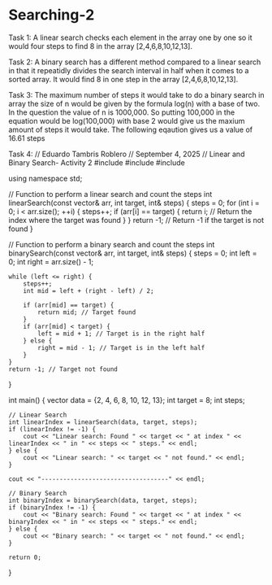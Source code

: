 # Searching-2

Task 1:
A linear search checks each element in the array one by one so it would four steps to find 8 in the array [2,4,6,8,10,12,13].

Task 2: 
A binary search has a different method compared to a linear search in that it repeatidly divides the search interval in half
when it comes to a sorted array. It would find 8 in one step in the array [2,4,6,8,10,12,13].

Task 3: 
The maximum number of steps it would take to do a binary search in array the size of n would be given by the formula log(n) 
with a base of two. In the question the value of n is 1000,000. So putting 100,000 in the equation would be log(100,000)
with base 2 would give us the maxium amount of steps it would take. The following eqaution gives us a value of 16.61 steps

Task 4:
// Eduardo Tambris Roblero
// September 4, 2025
// Linear and Binary Search- Activity 2
#include <iostream>
#include <vector>
#include <algorithm>

using namespace std;

// Function to perform a linear search and count the steps
int linearSearch(const vector<int>& arr, int target, int& steps) {
    steps = 0;
    for (int i = 0; i < arr.size(); ++i) {
        steps++;
        if (arr[i] == target) {
            return i; // Return the index where the target was found
        }
    }
    return -1; // Return -1 if the target is not found
}

// Function to perform a binary search and count the steps
int binarySearch(const vector<int>& arr, int target, int& steps) {
    steps = 0;
    int left = 0;
    int right = arr.size() - 1;

    while (left <= right) {
        steps++;
        int mid = left + (right - left) / 2;

        if (arr[mid] == target) {
            return mid; // Target found
        }
        if (arr[mid] < target) {
            left = mid + 1; // Target is in the right half
        } else {
            right = mid - 1; // Target is in the left half
        }
    }
    return -1; // Target not found
}

int main() {
    vector<int> data = {2, 4, 6, 8, 10, 12, 13};
    int target = 8;
    int steps;

    // Linear Search
    int linearIndex = linearSearch(data, target, steps);
    if (linearIndex != -1) {
        cout << "Linear search: Found " << target << " at index " << linearIndex << " in " << steps << " steps." << endl;
    } else {
        cout << "Linear search: " << target << " not found." << endl;
    }

    cout << "-----------------------------------" << endl;

    // Binary Search
    int binaryIndex = binarySearch(data, target, steps);
    if (binaryIndex != -1) {
        cout << "Binary search: Found " << target << " at index " << binaryIndex << " in " << steps << " steps." << endl;
    } else {
        cout << "Binary search: " << target << " not found." << endl;
    }

    return 0;
}
